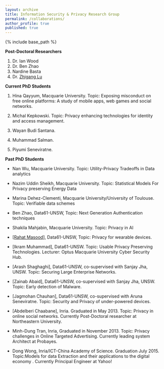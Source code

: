 ```yaml
---
layout: archive
title: Information Security & Privacy Research Group
permalink: /collaborations/
author_profile: true
published: true
---
```


{% include base_path %}


**Post-Doctoral Researchers**
1. Dr. Ian Wood
2. Dr. Ben Zhao
3. Nardine Basta
4. Dr. [Zhigang Lu](https://suluz.github.io)

**Current PhD Students**


1. Hina Qayyum, Macquarie University. Topic: Exposing misconduct on free online platforms: A study of mobile apps, web games and social networks.

2. Michal Kepkowski. Topic: Privacy enhancing technologies for identity and access management.

3. Wayan Budi Santana.

4. Muhammad Salman.

5. Piyumi Seneviratne.


**Past PhD Students**

- Nan Wu, Macquarie University. Topic: Utility-Privacy Tradeoffs in Data analytics

- Nazim Uddin Sheikh, Macquarie University. Topic: Statistical Models For Privacy preserving Energy Data
 
- Marina Dehez-Clementi, Macquarie University/University of Toulouse. Topic: Verifiable data schemes
 
- Ben Zhao, Data61-UNSW, Topic: Next Generation Authentication techniques

- Shakila Mahjabin, Macquarie University. Topic: Privacy in AI

- [[Rahat Masood](https://research.csiro.au/isp/about-us/students/rahat-masood/)], Data61-UNSW, Topic: Privacy for wearable devices.

- [Ikram Muhammad], Data61-UNSW. Topic: Usable Privacy Preserving Technologies. Lecturer: Optus Macquarie University Cyber Security Hub.
 
- [Arash Shaghaghi], Data61-UNSW, co-supervised with Sanjay Jha, UNSW. Topic: Securing Large Enterprise Networks.
 
- [Zainab Abaid], Data61-UNSW, co-supervised with Sanjay Jha, UNSW. Topic: Early detection of Malware.
 
- [Jagmohan Chauhan], Data61-UNSW, co-supervised with Aruna Seneviratne. Topic: Security and Privacy of under-powered devices.
 
- [Abdelberi Chaabane], Inria. Graduated in May 2013. Topic: Privacy in online social networks. Currently Post-Doctoral researcher at Northeastern University.
 
- Minh-Dung Tran, Inria, Graduated in November 2013. Topic: Privacy challenges in Online Targeted Advertising. Currently leading system Architect at Probayes.
 
- Dong Wong, Inria/ICT-China Academy of Science. Graduation July 2015. Topic:Models for data Extraction and their applications to the digital economy . Currently Principal Engineer at Yahoo!

